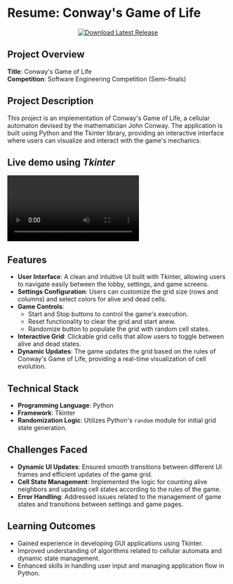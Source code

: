# Resume: Conway's Game of Life

<div align="center">
  <a href="https://github.com/Oxshady/dragons-game-of-life/releases/tag/v1.2">
    <img src="https://img.shields.io/badge/Download-Latest%20Release-blue" alt="Download Latest Release">
  </a>
</div>

## Project Overview
**Title**: Conway's Game of Life    
**Competition**: Software Engineering Competition (Semi-finals)

## Project Description
This project is an implementation of Conway's Game of Life, a cellular automaton devised by the mathematician John Conway. The application is built using Python and the Tkinter library, providing an interactive interface where users can visualize and interact with the game's mechanics.

## Live demo using ***Tkinter***
![Game_of_life_video](./assets/GameOfLife_tkinter.mp4)

## Features
- **User Interface**: A clean and intuitive UI built with Tkinter, allowing users to navigate easily between the lobby, settings, and game screens.
- **Settings Configuration**: Users can customize the grid size (rows and columns) and select colors for alive and dead cells.
- **Game Controls**: 
  - Start and Stop buttons to control the game's execution.
  - Reset functionality to clear the grid and start anew.
  - Randomize button to populate the grid with random cell states.
- **Interactive Grid**: Clickable grid cells that allow users to toggle between alive and dead states.
- **Dynamic Updates**: The game updates the grid based on the rules of Conway's Game of Life, providing a real-time visualization of cell evolution.

## Technical Stack
- **Programming Language**: Python
- **Framework**: Tkinter
- **Randomization Logic**: Utilizes Python's `random` module for initial grid state generation.

## Challenges Faced
- **Dynamic UI Updates**: Ensured smooth transitions between different UI frames and efficient updates of the game grid.
- **Cell State Management**: Implemented the logic for counting alive neighbors and updating cell states according to the rules of the game.
- **Error Handling**: Addressed issues related to the management of game states and transitions between settings and game pages.

## Learning Outcomes
- Gained experience in developing GUI applications using Tkinter.
- Improved understanding of algorithms related to cellular automata and dynamic state management.
- Enhanced skills in handling user input and managing application flow in Python.
